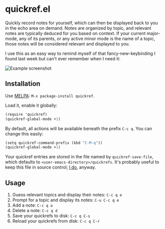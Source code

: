 # quickref.el

Quickly record notes for yourself, which can then be displayed back to
you in the echo area on demand. Notes are organized by topic, and
relevant notes are typically deduced for you based on context. If your
current major-mode, any of its parents, or any active minor mode is
the name of a topic, those notes will be considered relevant and
displayed to you.

I use this as an easy way to remind myself of that fancy-new-keybinding
I found last week but can't ever remember when I need it:

![Example screenshot](https://github.com/pd/quickref.el/raw/master/screenshot.png)

## Installation
Use [MELPA](https://github.com/milkypostman/melpa): `M-x package-install quickref`.

Load it, enable it globally:

```scheme
(require 'quickref)
(quickref-global-mode +1)
```

By default, all actions will be available beneath the prefix `C-c q`. You can
change this easily:

```scheme
(setq quickref-command-prefix (kbd "C-M-q"))
(quickref-global-mode +1)
```

Your quickref entries are stored in the file named by `quickref-save-file`,
which defaults to `<user-emacs-directory>/quickrefs`. It's probably useful
to keep this file in source control;
[I do](https://github.com/pd/dotfiles/blob/master/emacs.d/quickrefs),
anyway.

## Usage
1. Guess relevant topics and display their notes: `C-c q e`
2. Prompt for a topic and display its notes: `C-u C-c q e`
3. Add a note: `C-c q a`
4. Delete a note: `C-c q d`
5. Save your quickrefs to disk: `C-c q C-s`
6. Reload your quickrefs from disk: `C-c q C-r`
